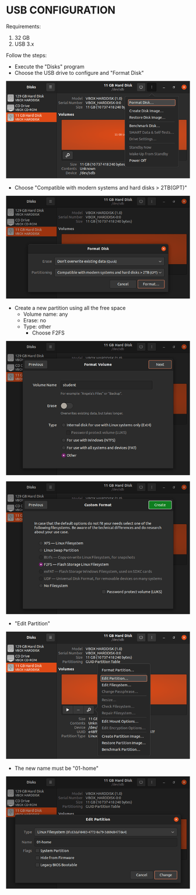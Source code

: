 # USB CONFIGURATION

Requirements:

1. 32 GB
2. USB 3.x

Follow the steps:

- Execute the "Disks" program
- Choose the USB drive to configure and "Format Disk"

![img1](img/usb-configuration/1.png)

- Choose "Compatible with modern systems and hard disks > 2TB(GPT)"

![img3](img/usb-configuration/2.png)

- Create a new partition using all the free space
  - Volume name: any
  - Erase: no
  - Type: other
    - Choose F2FS

![img6](img/usb-configuration/3.png)

![img7](img/usb-configuration/4.png)

- "Edit Partition"

![img8](img/usb-configuration/5.png)

- The new name must be "01-home"

![img9](img/usb-configuration/6.png)
